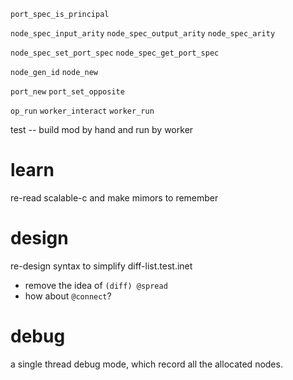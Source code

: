 `port_spec_is_principal`

`node_spec_input_arity`
`node_spec_output_arity`
`node_spec_arity`

`node_spec_set_port_spec`
`node_spec_get_port_spec`

`node_gen_id`
`node_new`

`port_new`
`port_set_opposite`

`op_run`
`worker_interact`
`worker_run`

test -- build mod by hand and run by worker

# learn

re-read scalable-c and make mimors to remember

# design

re-design syntax to simplify diff-list.test.inet

- remove the idea of `(diff) @spread`
- how about `@connect`?

# debug

a single thread debug mode, which record all the allocated nodes.
